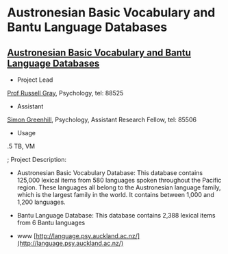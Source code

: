 # Austronesian Basic Vocabulary and Bantu Language Databases

## [Austronesian Basic Vocabulary and Bantu Language Databases](http://language.psy.auckland.ac.nz/)

- Project Lead

[Prof Russell Gray](mailto:rd.gray@auckland.ac.nz), Psychology, tel: 88525
- Assistant

[Simon Greenhill](mailto:s.greenhill@auckland.ac.nz), Psychology, Assistant Research Fellow, tel: 85506
- Usage

.5 TB, VM

; Project Description:
- Austronesian Basic Vocabulary Database: This database contains 125,000 lexical items from 580 languages spoken throughout the Pacific region. These languages all belong to the Austronesian language family, which is the largest family in the world. It contains between 1,000 and 1,200 languages.
- Bantu Language Database: This database contains 2,388 lexical items from 6 Bantu languages

- www
[http://language.psy.auckland.ac.nz/](http://language.psy.auckland.ac.nz/)
